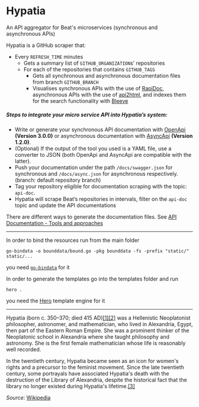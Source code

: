 # Hypatia
An API aggregator for Beat's microservices (synchronous and asynchronous APIs)

Hypatia is a GitHub scraper that:
- Every `REFRESH_TIME` minutes
  - Gets a summary list of  `GITHUB_ORGANIZATION`s’ repositories
  - For each of the repositories that contains `GITHUB_TAGS`
    - Gets all synchronous and asynchronous documentation files from branch `GITHUB_BRANCH`
    - Visualises synchronous APIs with the use of [RapiDoc](https://mrin9.github.io/RapiDoc/), asynchronous APIs with the use of [api2html](https://github.com/tobilg/api2html/), and indexes them for the search functionality with [Bleeve](https://github.com/blevesearch/bleve)

##### Steps to integrate your micro service API into Hypatia’s system:
- Write or generate your synchronous API documentation with [OpenApi](https://swagger.io/docs/specification/about/) **(Version 3.0.0)** or  asynchronous documentation with [AsyncApi](https://www.asyncapi.com/) **(Version 1.2.0)**.
- (Optional) If the output of the tool you used is a YAML file, use a converter to JSON (both OpenApi and AsyncApi are compatible with the latter).
- Push your documentation under the path `/docs/swagger.json` for synchronous and `/docs/async.json` for asynchronous respectively. (branch: default repository branch)
- Tag your repository eligible for documentation scraping with the topic: `api-doc`.
- Hypatia will scrape Beat’s repositories in intervals, filter on the `api-doc` topic and update the API documentations

There are different ways to generate the documentation files. See [API Documentation - Tools and approaches](https://confluence.taxibeat.com/display/TECH/API+Documentation%3A+Tools+and+approaches)

---
In order to bind the resources run from the main folder
```
go-bindata -o bounddata/bound.go -pkg bounddata -fs -prefix "static/" static/...
```

you need [`go-bindata`](https://github.com/go-bindata/go-bindata) for it

In order to generate the templates go into the templates folder and run 
```
hero .
```
you need the [Hero](https://github.com/shiyanhui/hero) template engine for it

---

Hypatia (born c. 350–370; died 415 AD)[[1]](https://books.google.com/books?id=79OvkQEACAAJ)[[2]](http://www-history.mcs.st-andrews.ac.uk/Biographies/Hypatia.html)
was a Hellenistic Neoplatonist philosopher, astronomer, and mathematician, who lived in Alexandria, Egypt, then part of
the Eastern Roman Empire. She was a prominent thinker of the Neoplatonic school in Alexandria where she taught
philosophy and astronomy. She is the first female mathematician whose life is reasonably well recorded.

In the twentieth century, Hypatia became seen as an icon for women's rights and a precursor to the feminist movement.
Since the late twentieth century, some portrayals have associated Hypatia's death with the destruction of the Library of
 Alexandria, despite the historical fact that the library no longer existed during Hypatia's lifetime.[[3]](https://books.google.com/books?id=3QPWDAAAQBAJ&pg=PA183)
 
 _Source_: [Wikipedia](https://en.wikipedia.org/wiki/Hypatia)

 
